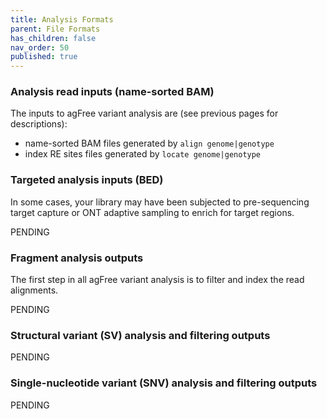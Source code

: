 ```yaml
---
title: Analysis Formats
parent: File Formats
has_children: false
nav_order: 50
published: true
---
```


### Analysis read inputs (name-sorted BAM)

The inputs to agFree variant analysis are (see previous pages for descriptions):
- name-sorted BAM files generated by `align genome|genotype`
- index RE sites files generated by `locate genome|genotype`

### Targeted analysis inputs (BED)

In some cases, your library may have been subjected to pre-sequencing target capture
or ONT adaptive sampling to enrich for target regions.

PENDING

### Fragment analysis outputs

The first step in all agFree variant analysis is to filter and index the read alignments.

PENDING

### Structural variant (SV) analysis and filtering outputs

PENDING

### Single-nucleotide variant (SNV) analysis and filtering outputs

PENDING
